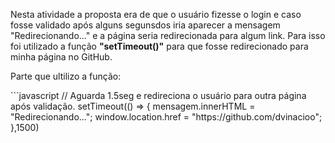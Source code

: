 <p>Nesta atividade a proposta era de que o usuário fizesse o login e caso fosse validado após alguns segunsdos iria aparecer a mensagem "Redirecionando..." e a página seria redirecionada para algum link. Para isso foi utilizado a função <strong>"setTimeout()"</strong> para que fosse redirecionado para minha página no GitHub.
<br>
<p>Parte que ultilizo a função:</p>
```javascript
 // Aguarda 1.5seg e redireciona o usuário para outra página após validação.
            setTimeout(() => {
                mensagem.innerHTML = "Redirecionando...";
                window.location.href = "https://github.com/dvinacioo";
            },1500)

